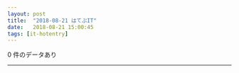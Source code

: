```yaml
---
layout: post
title:  "2018-08-21 はてぶIT"
date:   2018-08-21 15:00:45
tags: [it-hotentry]
---
```

0 件のデータあり

<hr>
